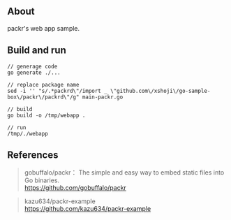 ## About

packr's web app sample.

## Build and run

```
// generage code
go generate ./...

// replace package name
sed -i '' "s/.*packrd\"/import _ \"github.com\/xshoji\/go-sample-box\/packr\/packrd\"/g" main-packr.go

// build
go build -o /tmp/webapp .

// run
/tmp/./webapp
```

## References

> gobuffalo/packr： The simple and easy way to embed static files into Go binaries.  
> https://github.com/gobuffalo/packr  

> kazu634/packr-example  
> https://github.com/kazu634/packr-example  
